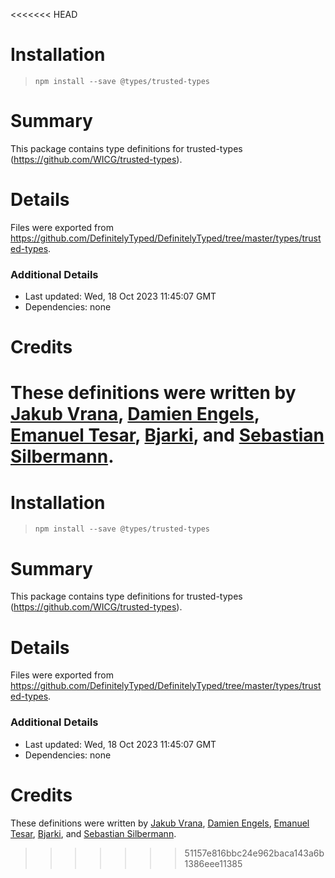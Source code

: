 <<<<<<< HEAD
# Installation
> `npm install --save @types/trusted-types`

# Summary
This package contains type definitions for trusted-types (https://github.com/WICG/trusted-types).

# Details
Files were exported from https://github.com/DefinitelyTyped/DefinitelyTyped/tree/master/types/trusted-types.

### Additional Details
 * Last updated: Wed, 18 Oct 2023 11:45:07 GMT
 * Dependencies: none

# Credits
These definitions were written by [Jakub Vrana](https://github.com/vrana), [Damien Engels](https://github.com/engelsdamien), [Emanuel Tesar](https://github.com/siegrift), [Bjarki](https://github.com/bjarkler), and [Sebastian Silbermann](https://github.com/eps1lon).
=======
# Installation
> `npm install --save @types/trusted-types`

# Summary
This package contains type definitions for trusted-types (https://github.com/WICG/trusted-types).

# Details
Files were exported from https://github.com/DefinitelyTyped/DefinitelyTyped/tree/master/types/trusted-types.

### Additional Details
 * Last updated: Wed, 18 Oct 2023 11:45:07 GMT
 * Dependencies: none

# Credits
These definitions were written by [Jakub Vrana](https://github.com/vrana), [Damien Engels](https://github.com/engelsdamien), [Emanuel Tesar](https://github.com/siegrift), [Bjarki](https://github.com/bjarkler), and [Sebastian Silbermann](https://github.com/eps1lon).
>>>>>>> 51157e816bbc24e962baca143a6b1386eee11385
